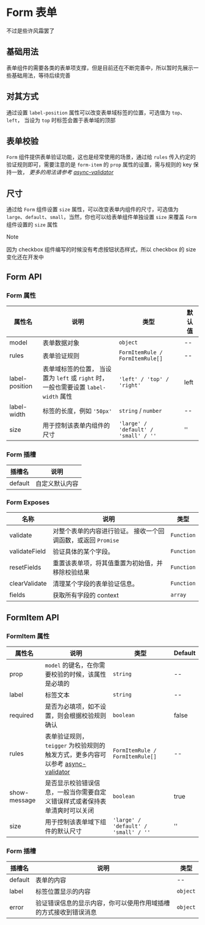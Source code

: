 # Form 表单
不过是些许风霜罢了

## 基础用法
表单组件的需要各类的表单项支撑，但是目前还在不断完善中，所以暂时先展示一些基础用法，等待后续完善
<preview path="../../demo/form/form-basic.vue"></preview>

## 对其方式
通过设置 `label-position` 属性可以改变表单域标签的位置，可选值为 `top`、`left`， 当设为 `top` 时标签会置于表单域的顶部
<preview path="../../demo/form/form-label-position.vue"></preview>

## 表单校验
`Form` 组件提供表单验证功能，这也是经常使用的场景，通过给 `rules` 传入约定的验证规则即可，需要注意的是 `form-item` 的 `prop` 属性的设置，需与规则的 key 保持一致，
*更多的用法请参考 [async-validator](https://github.com/yiminghe/async-validator)*
<preview path="../../demo/form/form-validator.vue"></preview>

## 尺寸
通过给 `Form` 组件设置 `size` 属性，可以改变表单内组件的尺寸，可选值为 `large`、`default`、`small`，当然，你也可以给表单组件单独设置 `size` 来覆盖 `Form` 组件设置的 `size` 属性
> [!NOTE]
> 因为 checkbox 组件编写的时候没有考虑按钮状态样式，所以 checkbox 的 size 变化还在开发中
<preview path="../../demo/form/form-size.vue"></preview>

## Form API
### Form 属性
| 属性名         | 说明                                                         | 类型                                 | 默认值 |
| -------------- | ------------------------------------------------------------ | ------------------------------------ | ------ |
| model          | 表单数据对象                                                 | `object`                             | --     |
| rules          | 表单验证规则                                                 | `FormItemRule / FormItemRule[]`      | --     |
| label-position | 表单域标签的位置， 当设置为 `left` 或 `right` 时，一般也需要设置 `label-width` 属性 | `'left' / 'top' / 'right'`           | left   |
| label-width    | 标签的长度，例如 `'50px'`                                    | `string` / `number`                  | --     |
| size           | 用于控制该表单内组件的尺寸                                   | `'large' / 'default' / 'small' / ''` | ''     |

### Form 插槽
| 插槽名  | 说明           |
| ------- | -------------- |
| default | 自定义默认内容 |

### Form Exposes
| 名称          | 说明                                                         | 类型       |
| ------------- | ------------------------------------------------------------ | ---------- |
| validate      | 对整个表单的内容进行验证。 接收一个回调函数，或返回 `Promise` | `Function` |
| validateField | 验证具体的某个字段。                                         | `Function` |
| resetFields   | 重置该表单项，将其值重置为初始值，并移除校验结果             | `Function` |
| clearValidate | 清理某个字段的表单验证信息。                                 | `Function` |
| fields        | 获取所有字段的 context                                       | `array`    |

## FormItem API

### FormItem 属性
| 属性名       | 说明                                                         | 类型                                 | Default |
| ------------ | ------------------------------------------------------------ | ------------------------------------ | ------- |
| prop         | `model` 的键名，在你需要校验的时候，该属性是必填的           | `string`                             | --      |
| label        | 标签文本                                                     | `string`                             | --      |
| required     | 是否为必填项，如不设置，则会根据校验规则确认                 | `boolean`                            | false   |
| rules        | 表单验证规则，`teigger` 为校验规则的触发方式，更多内容可以参考 [async-validator](https://github.com/yiminghe/async-validator) | `FormItemRule / FormItemRule[]`      | --      |
| show-message | 是否显示校验错误信息，一般当你需要自定义错误样式或者保持表单清爽时可以关闭 | `boolean`                            | true    |
| size         | 用于控制该表单域下组件的默认尺寸                             | `'large' / 'default' / 'small' / ''` | ''      |

### Form 插槽
| 插槽名  | 说明                                                         | 类型     |
| ------ | ----------------------------------------------------------- | ------- |
| default | 表单的内容                                                   | --       |
| label   | 标签位置显示的内容                                           | `object` |
| error   | 验证错误信息的显示内容，你可以使用作用域插槽的方式接收到错误消息 | `object` |


